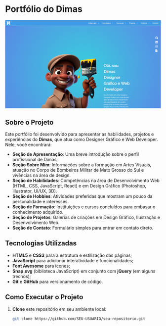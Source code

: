 # Portfólio do Dimas

<img src="./assets/img/portifolio-dimas.jpg" alt="Projeto Web 1" data-index="0">

## Sobre o Projeto

Este portfólio foi desenvolvido para apresentar as habilidades, projetos e experiências do **Dimas**, que atua como Designer Gráfico e Web Developer. Nele, você encontrará:

- **Seção de Apresentação**: Uma breve introdução sobre o perfil profissional de Dimas.
- **Seção Sobre Mim**: Informações sobre a formação em Artes Visuais, atuação no Corpo de Bombeiros Militar de Mato Grosso do Sul e vivências na área de design.
- **Seção de Habilidades**: Competências na área de Desenvolvimento Web (HTML, CSS, JavaScript, React) e em Design Gráfico (Photoshop, Illustrator, UI/UX, 3D).
- **Seção de Hobbies**: Atividades preferidas que mostram um pouco da personalidade e interesses.
- **Seção de Formação**: Instituições e cursos concluídos para embasar o conhecimento adquirido.
- **Seção de Projetos**: Galerias de criações em Design Gráfico, Ilustração e Desenvolvimento Web.
- **Seção de Contato**: Formulário simples para entrar em contato direto.

## Tecnologias Utilizadas

- **HTML5** e **CSS3** para a estrutura e estilização das páginas;
- **JavaScript** para adicionar interatividade e funcionalidades;
- **Font Awesome** para ícones;
- **Snap.svg** (biblioteca JavaScript) em conjunto com **jQuery** (em alguns trechos);
- **Git** e **GitHub** para versionamento de código.

## Como Executar o Projeto

1. **Clone** este repositório em seu ambiente local:
   ```bash
   git clone https://github.com/SEU-USUARIO/seu-repositorio.git
